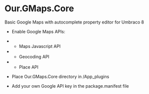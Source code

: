 # Our.GMaps.Core
Basic Google Maps with autocomplete property editor for Umbraco 8

- Enable Google Maps APIs:
- - Maps Javascript API
- - Geocoding API
- - Place API

- Place Our.GMaps.Core directory in /App_plugins
- Add your own Google API key in the package.manifest file
